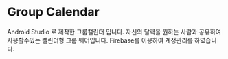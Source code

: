 # Group Calendar

Android Studio 로 제작한 그룹캘린더 입니다.
자신의 달력을 원하는 사람과 공유하여 사용할수있는 캘린더형 그룹 웨어입니다.
Firebase를 이용하여 계정관리를 하였습니다.
